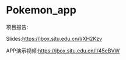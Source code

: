 # Pokemon_app

项目报告:

Slides:https://jbox.sjtu.edu.cn/l/XH2Kzv

APP演示视频:https://jbox.sjtu.edu.cn/l/45eBVW


